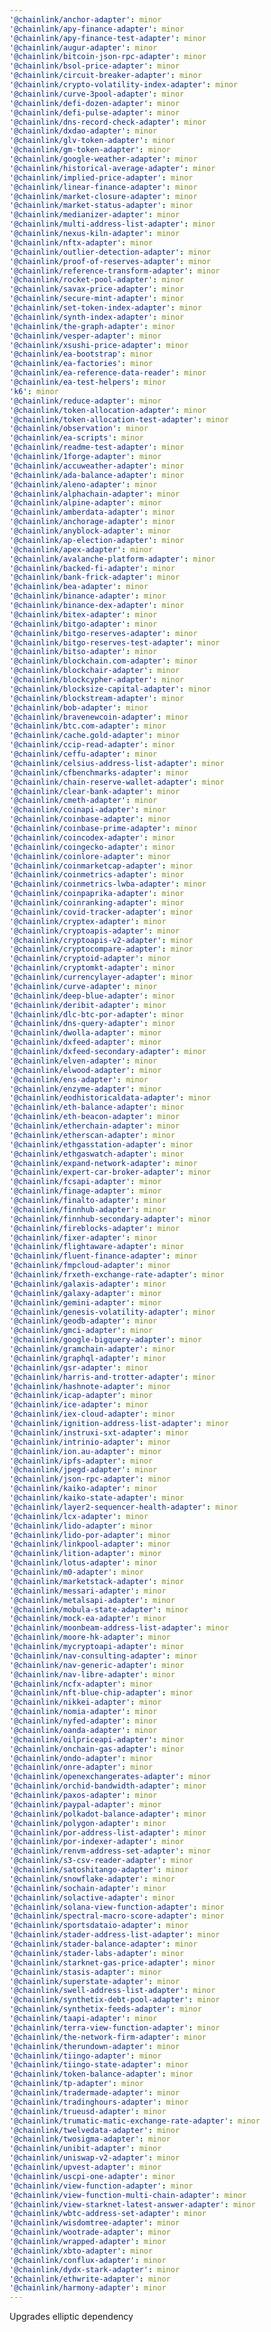 ```yaml
---
'@chainlink/anchor-adapter': minor
'@chainlink/apy-finance-adapter': minor
'@chainlink/apy-finance-test-adapter': minor
'@chainlink/augur-adapter': minor
'@chainlink/bitcoin-json-rpc-adapter': minor
'@chainlink/bsol-price-adapter': minor
'@chainlink/circuit-breaker-adapter': minor
'@chainlink/crypto-volatility-index-adapter': minor
'@chainlink/curve-3pool-adapter': minor
'@chainlink/defi-dozen-adapter': minor
'@chainlink/defi-pulse-adapter': minor
'@chainlink/dns-record-check-adapter': minor
'@chainlink/dxdao-adapter': minor
'@chainlink/glv-token-adapter': minor
'@chainlink/gm-token-adapter': minor
'@chainlink/google-weather-adapter': minor
'@chainlink/historical-average-adapter': minor
'@chainlink/implied-price-adapter': minor
'@chainlink/linear-finance-adapter': minor
'@chainlink/market-closure-adapter': minor
'@chainlink/market-status-adapter': minor
'@chainlink/medianizer-adapter': minor
'@chainlink/multi-address-list-adapter': minor
'@chainlink/nexus-kiln-adapter': minor
'@chainlink/nftx-adapter': minor
'@chainlink/outlier-detection-adapter': minor
'@chainlink/proof-of-reserves-adapter': minor
'@chainlink/reference-transform-adapter': minor
'@chainlink/rocket-pool-adapter': minor
'@chainlink/savax-price-adapter': minor
'@chainlink/secure-mint-adapter': minor
'@chainlink/set-token-index-adapter': minor
'@chainlink/synth-index-adapter': minor
'@chainlink/the-graph-adapter': minor
'@chainlink/vesper-adapter': minor
'@chainlink/xsushi-price-adapter': minor
'@chainlink/ea-bootstrap': minor
'@chainlink/ea-factories': minor
'@chainlink/ea-reference-data-reader': minor
'@chainlink/ea-test-helpers': minor
'k6': minor
'@chainlink/reduce-adapter': minor
'@chainlink/token-allocation-adapter': minor
'@chainlink/token-allocation-test-adapter': minor
'@chainlink/observation': minor
'@chainlink/ea-scripts': minor
'@chainlink/readme-test-adapter': minor
'@chainlink/1forge-adapter': minor
'@chainlink/accuweather-adapter': minor
'@chainlink/ada-balance-adapter': minor
'@chainlink/aleno-adapter': minor
'@chainlink/alphachain-adapter': minor
'@chainlink/alpine-adapter': minor
'@chainlink/amberdata-adapter': minor
'@chainlink/anchorage-adapter': minor
'@chainlink/anyblock-adapter': minor
'@chainlink/ap-election-adapter': minor
'@chainlink/apex-adapter': minor
'@chainlink/avalanche-platform-adapter': minor
'@chainlink/backed-fi-adapter': minor
'@chainlink/bank-frick-adapter': minor
'@chainlink/bea-adapter': minor
'@chainlink/binance-adapter': minor
'@chainlink/binance-dex-adapter': minor
'@chainlink/bitex-adapter': minor
'@chainlink/bitgo-adapter': minor
'@chainlink/bitgo-reserves-adapter': minor
'@chainlink/bitgo-reserves-test-adapter': minor
'@chainlink/bitso-adapter': minor
'@chainlink/blockchain.com-adapter': minor
'@chainlink/blockchair-adapter': minor
'@chainlink/blockcypher-adapter': minor
'@chainlink/blocksize-capital-adapter': minor
'@chainlink/blockstream-adapter': minor
'@chainlink/bob-adapter': minor
'@chainlink/bravenewcoin-adapter': minor
'@chainlink/btc.com-adapter': minor
'@chainlink/cache.gold-adapter': minor
'@chainlink/ccip-read-adapter': minor
'@chainlink/ceffu-adapter': minor
'@chainlink/celsius-address-list-adapter': minor
'@chainlink/cfbenchmarks-adapter': minor
'@chainlink/chain-reserve-wallet-adapter': minor
'@chainlink/clear-bank-adapter': minor
'@chainlink/cmeth-adapter': minor
'@chainlink/coinapi-adapter': minor
'@chainlink/coinbase-adapter': minor
'@chainlink/coinbase-prime-adapter': minor
'@chainlink/coincodex-adapter': minor
'@chainlink/coingecko-adapter': minor
'@chainlink/coinlore-adapter': minor
'@chainlink/coinmarketcap-adapter': minor
'@chainlink/coinmetrics-adapter': minor
'@chainlink/coinmetrics-lwba-adapter': minor
'@chainlink/coinpaprika-adapter': minor
'@chainlink/coinranking-adapter': minor
'@chainlink/covid-tracker-adapter': minor
'@chainlink/cryptex-adapter': minor
'@chainlink/cryptoapis-adapter': minor
'@chainlink/cryptoapis-v2-adapter': minor
'@chainlink/cryptocompare-adapter': minor
'@chainlink/cryptoid-adapter': minor
'@chainlink/cryptomkt-adapter': minor
'@chainlink/currencylayer-adapter': minor
'@chainlink/curve-adapter': minor
'@chainlink/deep-blue-adapter': minor
'@chainlink/deribit-adapter': minor
'@chainlink/dlc-btc-por-adapter': minor
'@chainlink/dns-query-adapter': minor
'@chainlink/dwolla-adapter': minor
'@chainlink/dxfeed-adapter': minor
'@chainlink/dxfeed-secondary-adapter': minor
'@chainlink/elven-adapter': minor
'@chainlink/elwood-adapter': minor
'@chainlink/ens-adapter': minor
'@chainlink/enzyme-adapter': minor
'@chainlink/eodhistoricaldata-adapter': minor
'@chainlink/eth-balance-adapter': minor
'@chainlink/eth-beacon-adapter': minor
'@chainlink/etherchain-adapter': minor
'@chainlink/etherscan-adapter': minor
'@chainlink/ethgasstation-adapter': minor
'@chainlink/ethgaswatch-adapter': minor
'@chainlink/expand-network-adapter': minor
'@chainlink/expert-car-broker-adapter': minor
'@chainlink/fcsapi-adapter': minor
'@chainlink/finage-adapter': minor
'@chainlink/finalto-adapter': minor
'@chainlink/finnhub-adapter': minor
'@chainlink/finnhub-secondary-adapter': minor
'@chainlink/fireblocks-adapter': minor
'@chainlink/fixer-adapter': minor
'@chainlink/flightaware-adapter': minor
'@chainlink/fluent-finance-adapter': minor
'@chainlink/fmpcloud-adapter': minor
'@chainlink/frxeth-exchange-rate-adapter': minor
'@chainlink/galaxis-adapter': minor
'@chainlink/galaxy-adapter': minor
'@chainlink/gemini-adapter': minor
'@chainlink/genesis-volatility-adapter': minor
'@chainlink/geodb-adapter': minor
'@chainlink/gmci-adapter': minor
'@chainlink/google-bigquery-adapter': minor
'@chainlink/gramchain-adapter': minor
'@chainlink/graphql-adapter': minor
'@chainlink/gsr-adapter': minor
'@chainlink/harris-and-trotter-adapter': minor
'@chainlink/hashnote-adapter': minor
'@chainlink/icap-adapter': minor
'@chainlink/ice-adapter': minor
'@chainlink/iex-cloud-adapter': minor
'@chainlink/ignition-address-list-adapter': minor
'@chainlink/instruxi-sxt-adapter': minor
'@chainlink/intrinio-adapter': minor
'@chainlink/ion.au-adapter': minor
'@chainlink/ipfs-adapter': minor
'@chainlink/jpegd-adapter': minor
'@chainlink/json-rpc-adapter': minor
'@chainlink/kaiko-adapter': minor
'@chainlink/kaiko-state-adapter': minor
'@chainlink/layer2-sequencer-health-adapter': minor
'@chainlink/lcx-adapter': minor
'@chainlink/lido-adapter': minor
'@chainlink/lido-por-adapter': minor
'@chainlink/linkpool-adapter': minor
'@chainlink/lition-adapter': minor
'@chainlink/lotus-adapter': minor
'@chainlink/m0-adapter': minor
'@chainlink/marketstack-adapter': minor
'@chainlink/messari-adapter': minor
'@chainlink/metalsapi-adapter': minor
'@chainlink/mobula-state-adapter': minor
'@chainlink/mock-ea-adapter': minor
'@chainlink/moonbeam-address-list-adapter': minor
'@chainlink/moore-hk-adapter': minor
'@chainlink/mycryptoapi-adapter': minor
'@chainlink/nav-consulting-adapter': minor
'@chainlink/nav-generic-adapter': minor
'@chainlink/nav-libre-adapter': minor
'@chainlink/ncfx-adapter': minor
'@chainlink/nft-blue-chip-adapter': minor
'@chainlink/nikkei-adapter': minor
'@chainlink/nomia-adapter': minor
'@chainlink/nyfed-adapter': minor
'@chainlink/oanda-adapter': minor
'@chainlink/oilpriceapi-adapter': minor
'@chainlink/onchain-gas-adapter': minor
'@chainlink/ondo-adapter': minor
'@chainlink/onre-adapter': minor
'@chainlink/openexchangerates-adapter': minor
'@chainlink/orchid-bandwidth-adapter': minor
'@chainlink/paxos-adapter': minor
'@chainlink/paypal-adapter': minor
'@chainlink/polkadot-balance-adapter': minor
'@chainlink/polygon-adapter': minor
'@chainlink/por-address-list-adapter': minor
'@chainlink/por-indexer-adapter': minor
'@chainlink/renvm-address-set-adapter': minor
'@chainlink/s3-csv-reader-adapter': minor
'@chainlink/satoshitango-adapter': minor
'@chainlink/snowflake-adapter': minor
'@chainlink/sochain-adapter': minor
'@chainlink/solactive-adapter': minor
'@chainlink/solana-view-function-adapter': minor
'@chainlink/spectral-macro-score-adapter': minor
'@chainlink/sportsdataio-adapter': minor
'@chainlink/stader-address-list-adapter': minor
'@chainlink/stader-balance-adapter': minor
'@chainlink/stader-labs-adapter': minor
'@chainlink/starknet-gas-price-adapter': minor
'@chainlink/stasis-adapter': minor
'@chainlink/superstate-adapter': minor
'@chainlink/swell-address-list-adapter': minor
'@chainlink/synthetix-debt-pool-adapter': minor
'@chainlink/synthetix-feeds-adapter': minor
'@chainlink/taapi-adapter': minor
'@chainlink/terra-view-function-adapter': minor
'@chainlink/the-network-firm-adapter': minor
'@chainlink/therundown-adapter': minor
'@chainlink/tiingo-adapter': minor
'@chainlink/tiingo-state-adapter': minor
'@chainlink/token-balance-adapter': minor
'@chainlink/tp-adapter': minor
'@chainlink/tradermade-adapter': minor
'@chainlink/tradinghours-adapter': minor
'@chainlink/trueusd-adapter': minor
'@chainlink/trumatic-matic-exchange-rate-adapter': minor
'@chainlink/twelvedata-adapter': minor
'@chainlink/twosigma-adapter': minor
'@chainlink/unibit-adapter': minor
'@chainlink/uniswap-v2-adapter': minor
'@chainlink/upvest-adapter': minor
'@chainlink/uscpi-one-adapter': minor
'@chainlink/view-function-adapter': minor
'@chainlink/view-function-multi-chain-adapter': minor
'@chainlink/view-starknet-latest-answer-adapter': minor
'@chainlink/wbtc-address-set-adapter': minor
'@chainlink/wisdomtree-adapter': minor
'@chainlink/wootrade-adapter': minor
'@chainlink/wrapped-adapter': minor
'@chainlink/xbto-adapter': minor
'@chainlink/conflux-adapter': minor
'@chainlink/dydx-stark-adapter': minor
'@chainlink/ethwrite-adapter': minor
'@chainlink/harmony-adapter': minor
---
```


Upgrades elliptic dependency
